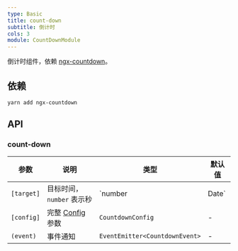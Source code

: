 ```yaml
---
type: Basic
title: count-down
subtitle: 倒计时
cols: 3
module: CountDownModule
---
```


倒计时组件，依赖 [ngx-countdown](https://github.com/cipchk/ngx-countdown)。

## 依赖

```
yarn add ngx-countdown
```

## API

### count-down

| 参数       | 说明                                     | 类型                   | 默认值 |
|------------|----------------------------------------|------------------------|--------|
| `[target]` | 目标时间，`number` 表示秒                 | `number | Date`        | -      |
| `[config]` | 完整 [Config](https://github.com/cipchk/ngx-countdown#countdownconfig) 参数                                 | `CountdownConfig`  | - |
| `(event)`  | 事件通知                               | `EventEmitter<CountdownEvent>`   | -      |
